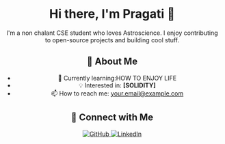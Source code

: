 <div align="center">
  <h1>Hi there, I'm Pragati 👋</h1>
  <p>
    I'm a non chalant CSE student who loves Astroscience.
    I enjoy contributing to open-source projects and building cool stuff.
  </p>
  
  <h2>🚀 About Me</h2>
  <ul>
    <li>🌱 Currently learning:HOW TO ENJOY LIFE</li>
    <li>💡 Interested in: <strong>[SOLIDITY]</strong></li>
    <li>📫 How to reach me: <a href="pragativ005@gmail.com">your.email@example.com</a></li>
  </ul>

  <h2>📌 Connect with Me</h2>
  <p>
    <a href="https://github.com/yourgithub" target="_blank">
      <img src="https://img.shields.io/badge/GitHub-333.svg?&style=for-the-badge&logo=github&logoColor=white" alt="GitHub" />
    </a>
    <a href="https://www.linkedin.com/in/" target="_blank">
      <img src="https://img.shields.io/badge/LinkedIn-0077B5.svg?&style=for-the-badge&logo=linkedin&logoColor=white" alt="LinkedIn" />
    </a>
  </p>
</div>

